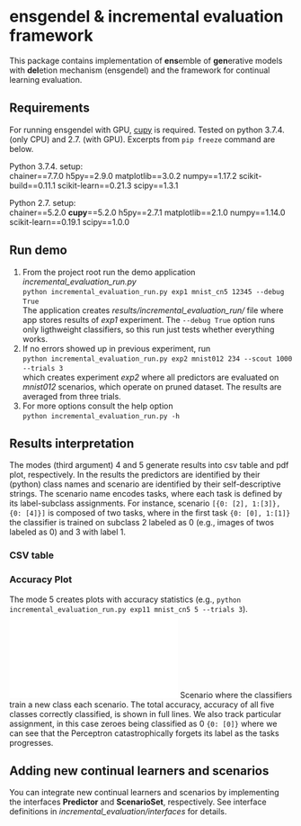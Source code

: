 # ensgendel & incremental evaluation framework
This package contains implementation of **ens**emble of **gen**erative models with **del**etion mechanism (ensgendel)
 and the framework for continual learning evaluation.
 
## Requirements
For running ensgendel with GPU, [cupy](https://cupy.dev/) is required.
Tested on python 3.7.4. (only CPU) and 2.7. (with GPU). Excerpts from `pip freeze` command are below.

Python 3.7.4. setup:\
chainer==7.7.0
h5py==2.9.0
matplotlib==3.0.2
numpy==1.17.2
scikit-build==0.11.1
scikit-learn==0.21.3
scipy==1.3.1

Python 2.7. setup:\
chainer==5.2.0
**cupy**==5.2.0
h5py==2.7.1
matplotlib==2.1.0
numpy==1.14.0
scikit-learn==0.19.1
scipy==1.0.0

## Run demo
1. From the project root run the demo application *incremental_evaluation_run.py*\
`python incremental_evaluation_run.py exp1 mnist_cn5 12345 --debug True`\
The application creates *results/incremental_evaluation_run/* file where app stores results of *exp1* experiment.
The `--debug True` option runs only ligthweight classifiers, so this run just tests whether everything works.
2. If no errors showed up in previous experiment, run\
`python incremental_evaluation_run.py exp2 mnist012 234 --scout 1000 --trials 3`\
which creates experiment *exp2* where all predictors are evaluated on *mnist012* scenarios, which operate on pruned
dataset. The results are averaged from three trials.
3. For more options consult the help option\
`python incremental_evaluation_run.py -h`
## Results interpretation
The modes (third argument) 4 and 5 generate results into csv table and pdf plot, respectively.
In the results the predictors are identified by their (python) class names and scenario are identified by their self-descriptive strings.
The scenario name encodes tasks, where each task is defined by its label-subclass assignments.
For instance, scenario `[{0: [2], 1:[3]}, {0: [4]}]` is composed of two tasks, where in the first task `{0: [0], 1:[1]}` the 
classifier is trained on subclass 2 labeled as 0 (e.g., images of twos labeled as 0) and 3 with label 1.
### CSV table
### Accuracy Plot
The mode 5 creates plots with accuracy statistics (e.g., `python incremental_evaluation_run.py exp11 mnist_cn5 5 --trials 3`).
![](results/incremental_evaluation_run/exp11_mnist_cn5_T0x0T1x1T2x2T3x3T4x4_accuracy.pdf "d")
Scenario where the classifiers train a new class each scenario.
The total accuracy, accuracy of all five classes correctly classified, is shown in full lines.
We also track particular assignment, in this case zeroes being classified as 0 `{0: [0]}` where we can see that 
the Perceptron catastrophically forgets its label as the tasks progresses. 

## Adding new continual learners and scenarios
You can integrate new continual learners and scenarios by implementing the interfaces **Predictor** and **ScenarioSet**,
 respectively. See interface definitions in *incremental_evaluation/interfaces* for details.